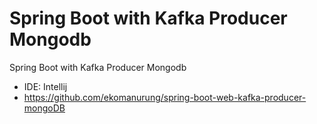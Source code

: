 # Spring Boot with Kafka Producer Mongodb

Spring Boot with Kafka Producer Mongodb

- IDE: Intellij
- https://github.com/ekomanurung/spring-boot-web-kafka-producer-mongoDB